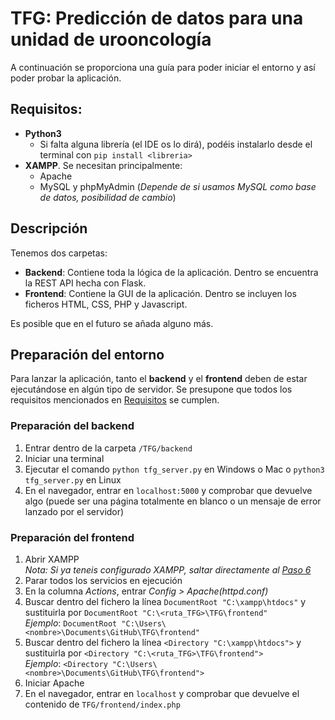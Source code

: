 # TFG: Predicción de datos para una unidad de urooncología
A continuación se proporciona una guía para poder iniciar el entorno y así poder probar la aplicación.

## Requisitos:
  - **Python3**
    - Si falta alguna librería (el IDE os lo dirá), podéis instalarlo desde el terminal con ```pip install <libreria>```
  - **XAMPP**. Se necesitan principalmente:
    - Apache
    - MySQL y phpMyAdmin (*Depende de si usamos MySQL como base de datos, posibilidad de cambio*)

## Descripción
Tenemos dos carpetas:
  - **Backend**: Contiene toda la lógica de la aplicación. Dentro se encuentra la REST API hecha con Flask.
  - **Frontend**: Contiene la GUI de la aplicación. Dentro se incluyen los ficheros HTML, CSS, PHP y Javascript.

Es posible que en el futuro se añada alguno más.

## Preparación del entorno
Para lanzar la aplicación, tanto el **backend** y el **frontend** deben de estar ejecutándose en algún tipo de servidor.
Se presupone que todos los requisitos mencionados en [Requisitos](#Requisitos) se cumplen.

### Preparación del backend
  1. Entrar dentro de la carpeta ```/TFG/backend```
  2. Iniciar una terminal
  3. Ejecutar el comando ```python tfg_server.py``` en Windows o Mac o ```python3 tfg_server.py``` en Linux
  4. En el navegador, entrar en ```localhost:5000``` y comprobar que devuelve algo (puede ser una página totalmente en blanco 
  o un mensaje de error lanzado por el servidor)
  
 ### Preparación del frontend
  1. Abrir XAMPP
  <br> *Nota: Si ya teneis configurado XAMPP, saltar directamente al [Paso 6](#frontend_init_apache)*
  2. Parar todos los servicios en ejecución
  3. En la columna *Actions*, entrar *Config > Apache(httpd.conf)*
  4. Buscar dentro del fichero la línea ```DocumentRoot "C:\xampp\htdocs"``` y sustituirla por ```DocumentRoot "C:\<ruta_TFG>\TFG\frontend"```
  <br>*Ejemplo*: ```DocumentRoot "C:\Users\<nombre>\Documents\GitHub\TFG\frontend"```
  5. Buscar dentro del fichero la línea ```<Directory "C:\xampp\htdocs">``` y sustituirla por ```<Directory "C:\<ruta_TFG>\TFG\frontend">```
  <br>*Ejemplo*: ```<Directory "C:\Users\<nombre>\Documents\GitHub\TFG\frontend">```
  6. Iniciar Apache<a name="frontend_init_apache"></a>
  7. En el navegador, entrar en ```localhost``` y comprobar que devuelve el contenido de ```TFG/frontend/index.php```
  
